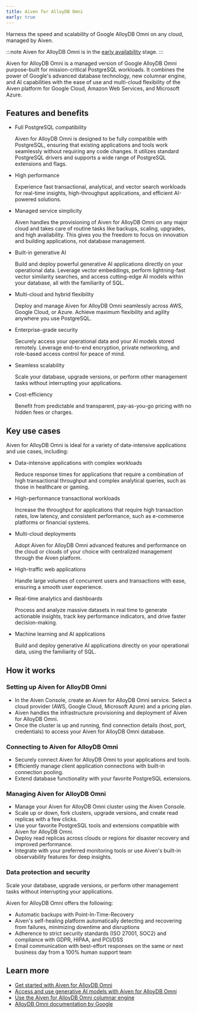 ```yaml
---
title: Aiven for AlloyDB Omni
early: true
---
```


Harness the speed and scalability of Google AlloyDB Omni on any cloud, managed by Aiven.

:::note
Aiven for AlloyDB Omni is in the
[early availability](/docs/platform/concepts/beta_services#early-availability-) stage.
:::

Aiven for AlloyDB Omni is a managed version of Google AlloyDB Omni purpose-built for
mission-critical PostgreSQL workloads. It combines the power of Google's advanced database
technology, new columnar engine, and AI capabilities with the ease of use and multi-cloud
flexibility of the Aiven platform for Google Cloud, Amazon Web Services, and Microsoft Azure.

## Features and benefits

- Full PostgreSQL compatibility

  Aiven for AlloyDB Omni is designed to be fully compatible with PostgreSQL, ensuring that existing
  applications and tools work seamlessly without requiring any code changes. It utilizes
  standard PostgreSQL drivers and supports a wide range of PostgreSQL extensions and flags.

- High performance

  Experience fast transactional, analytical, and vector search workloads for real-time
  insights, high-throughput applications, and efficient AI-powered solutions.

- Managed service simplicity

  Aiven handles the provisioning of Aiven for AlloyDB Omni on any major cloud and takes care
  of routine tasks like backups, scaling, upgrades, and high availability. This gives you the
  freedom to focus on innovation and building applications, not database management.

- Built-in generative AI

  Build and deploy powerful generative AI applications directly on your operational data.
  Leverage vector embeddings, perform lightning-fast vector similarity searches, and access
  cutting-edge AI models within your database, all with the familiarity of SQL.

- Multi-cloud and hybrid flexibility

  Deploy and manage Aiven for AlloyDB Omni seamlessly across AWS, Google Cloud, or Azure.
  Achieve maximum flexibility and agility anywhere you use PostgreSQL.

- Enterprise-grade security

  Securely access your operational data and your AI models stored remotely. Leverage
  end-to-end encryption, private networking, and role-based access control for peace of
  mind.

- Seamless scalability

  Scale your database, upgrade versions, or perform other management tasks without
  interrupting your applications.

- Cost-efficiency

  Benefit from predictable and transparent, pay-as-you-go pricing with no hidden fees or
  charges.

## Key use cases

Aiven for AlloyDB Omni is ideal for a variety of data-intensive applications and use cases,
including:

- Data-intensive applications with complex workloads

  Reduce response times for
  applications that require a combination of high transactional throughput and complex
  analytical queries, such as those in healthcare or gaming.

- High-performance transactional workloads

  Increase the throughput for applications that
  require high transaction rates, low latency, and consistent performance, such as
  e-commerce platforms or financial systems.

- Multi-cloud deployments

  Adopt Aiven for AlloyDB Omni advanced features and performance
  on the cloud or clouds of your choice with centralized management through the Aiven
  platform.

- High-traffic web applications

  Handle large volumes of concurrent users and transactions
  with ease, ensuring a smooth user experience.

- Real-time analytics and dashboards

  Process and analyze massive datasets in real time to
  generate actionable insights, track key performance indicators, and drive faster
  decision-making.

- Machine learning and AI applications

  Build and deploy generative AI applications
  directly on your operational data, using the familiarity of SQL.

## How it works

### Setting up Aiven for AlloyDB Omni

- In the Aiven Console, create an Aiven for AlloyDB Omni service. Select a cloud
  provider (AWS, Google Cloud, Microsoft Azure) and a pricing plan.
- Aiven handles the infrastructure provisioning and deployment of Aiven for AlloyDB Omni.
- Once the cluster is up and running, find connection details (host, port, credentials)
  to access your Aiven for AlloyDB Omni database.

### Connecting to Aiven for AlloyDB Omni

- Securely connect Aiven for AlloyDB Omni to your applications and tools.
- Efficiently manage client application connections with built-in connection pooling.
- Extend database functionality with your favorite PostgreSQL extensions.

### Managing Aiven for AlloyDB Omni

- Manage your Aiven for AlloyDB Omni cluster using the Aiven Console.
- Scale up or down, fork clusters, upgrade versions, and create read replicas with a few clicks.
- Use your favorite PostgreSQL tools and extensions compatible with Aiven for AlloyDB Omni.
- Deploy read replicas across clouds or regions for disaster recovery and improved performance.
- Integrate with your preferred monitoring tools or use Aiven's built-in observability
  features for deep insights.

### Data protection and security

Scale your database, upgrade versions, or perform other management tasks without
interrupting your applications.

Aiven for AlloyDB Omni offers the following:

- Automatic backups with Point-In-Time-Recovery
- Aiven's self-healing platform automatically detecting and recovering from failures,
  minimizing downtime and disruptions
- Adherence to strict security standards (ISO 27001, SOC2) and compliance with
  GDPR, HIPAA, and PCI/DSS
- Email communication with best-effort responses on the same or next business day from a
  100% human support team

## Learn more

- [Get started with Aiven for AlloyDB Omni](/docs/products/alloydbomni/get-started)
- [Access and use generative AI models with Aiven for AlloyDB Omni](/docs/products/alloydbomni/access-ai-models)
- [Use the Aiven for AlloyDB Omni columnar engine](/docs/products/alloydbomni/use-columnar-engine)
- [AlloyDB Omni documentation by Google](https://cloud.google.com/alloydb/docs/omni)
